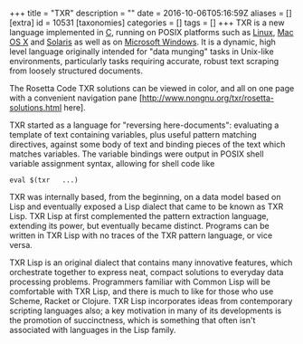 +++
title = "TXR"
description = ""
date = 2016-10-06T05:16:59Z
aliases = []
[extra]
id = 10531
[taxonomies]
categories = []
tags = []
+++
TXR is a new language implemented in [C](https://rosettacode.org/wiki/C), running on POSIX platforms such as [Linux](https://rosettacode.org/wiki/Linux), [Mac OS X](https://rosettacode.org/wiki/Mac_OS_X) and [Solaris](https://rosettacode.org/wiki/Solaris) as well as on [Microsoft Windows](https://rosettacode.org/wiki/Microsoft_Windows). It is a dynamic, high level language originally intended for "data munging" tasks in Unix-like environments, particularly tasks requiring accurate, robust text scraping from loosely structured documents.

The Rosetta Code TXR solutions can be viewed in color, and all on one page with a convenient navigation pane [http://www.nongnu.org/txr/rosetta-solutions.html here].

TXR started as a language for "reversing here-documents": evaluating a template of text containing variables, plus useful pattern matching directives, against some body of text and binding pieces of the text which matches variables. The variable bindings were output in POSIX shell variable assignment syntax, allowing for shell code like

<code>eval $(txr <txr-program> <args> ...)</code>

TXR was internally based, from the beginning, on a data model based on Lisp and eventually exposed a Lisp dialect that came to be known as TXR Lisp. TXR Lisp at first complemented the pattern extraction language, extending its power, but eventually became distinct. Programs can be written in TXR Lisp with no traces of the TXR pattern language, or vice versa.

TXR Lisp is an original dialect that contains many innovative features, which orchestrate together to express neat, compact solutions to everyday data processing problems. Programmers familiar with Common Lisp will be comfortable with TXR Lisp, and there is much to like for those who use Scheme, Racket or Clojure.  TXR Lisp incorporates ideas from contemporary scripting languages also; a key motivation in many of its developments is the promotion of succinctness, which is something that often isn't associated with languages in the Lisp family.

